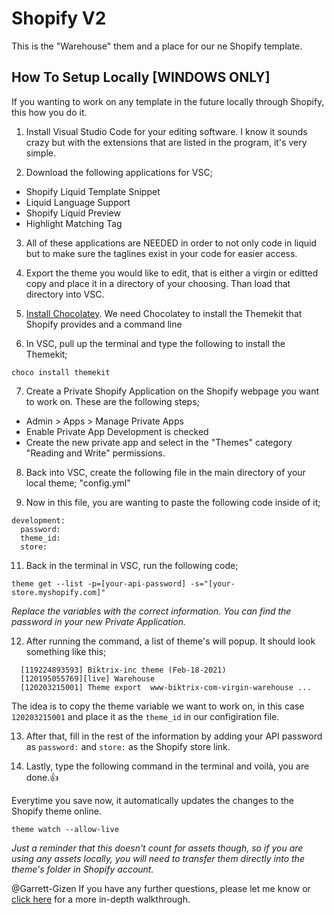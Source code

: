 # Shopify V2
This is the "Warehouse" them and a place for our ne Shopify template.


## How To Setup Locally [WINDOWS ONLY]

If you wanting to work on any template in the future locally through Shopify, this how you do it.

1. Install Visual Studio Code for your editing software. I know it sounds crazy but with the extensions that are listed in the program, it's very simple.

2. Download the following applications for VSC;
  - Shopify Liquid Template Snippet
  - Liquid Language Support
  - Shopify Liquid Preview
  - Highlight Matching Tag

3. All of these applications are NEEDED in order to not only code in liquid but to make sure the taglines exist in your code for easier access.

4. Export the theme you would like to edit, that is either a virgin or editted copy and place it in a directory of your choosing. Than load that directory into VSC.

5. [Install Chocolatey]("https://chocolatey.org/install"). We need Chocolatey to install the Themekit that Shopify provides and a command line


6. In VSC, pull up the terminal and type the following to install the Themekit;
  
`choco install themekit`


7. Create a Private Shopify Application on the Shopify webpage you want to work on. These are the following steps;
  - Admin > Apps > Manage Private Apps</li>
  - Enable Private App Development is checked</li>
  - Create the new private app and select in the "Themes" category "Reading and Write" permissions.</li>
 
8. Back into VSC, create the following file in the main directory of your local theme;
"config.yml"


10. Now in this file, you are wanting to paste the following code inside of it;

```
development:
  password: 
  theme_id:
  store:
  ```

11. Back in the terminal in VSC, run the following code;
  
`theme get --list -p=[your-api-password] -s="[your-store.myshopify.com]"`

*Replace the variables with the correct information. You can find the password in your new Private Application.*

12. After running the command, a list of theme's will popup. It should look something like this;

```
  [119224893593] Biktrix-inc theme (Feb-18-2021)
  [120195055769][live] Warehouse
  [120203215001] Theme export  www-biktrix-com-virgin-warehouse ...
 ```
  
  The idea is to copy the theme variable we want to work on, in this case `120203215001` and place it as the `theme_id` in our configiration file.
  
13. After that, fill in the rest of the information by adding your API password as `password:` and `store:` as the Shopify store link.

14. Lastly, type the following command in the terminal and voilà, you are done.:+1: 
  
  Everytime you save now, it automatically updates the changes to the Shopify theme online.
  
 `theme watch --allow-live`
  
*Just a reminder that this doesn't count for assets though, so if you are using any assets locally, you will need to transfer them directly into the theme's folder in Shopify account.*

@Garrett-Gizen If you have any further questions, please let me know or [click here](https://joepichardo.com/blogs/shopify-liquid-for-beginners/local-shopify-theme-development-with-theme-kit) for a more in-depth walkthrough.
